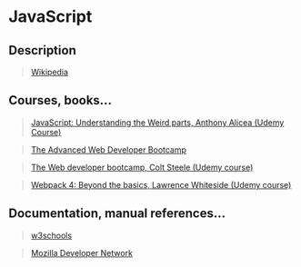 # JavaScript

## Description

>[Wikipedia](https://en.wikipedia.org/wiki/JavaScript)

## Courses, books...

>[JavaScript: Understanding the Weird parts, Anthony Alicea (Udemy Course)](../javascript-understanding-the-weird-parts/jutwp.md)

>[The Advanced Web Developer Bootcamp](../the-advanced-web-developer-bootcamp/tawdb.md)

>[The Web developer bootcamp, Colt Steele (Udemy course)](../the-web-developer-bootcamp/twdb.md)

>[Webpack 4: Beyond the basics, Lawrence Whiteside (Udemy course)](../webpack4_beyond_the_basics/wbtb.md)

## Documentation, manual references...

>[w3schools](https://www.w3schools.com/jsref/)

>[Mozilla Developer Network](https://developer.mozilla.org/en-US/docs/Web/JavaScript)
